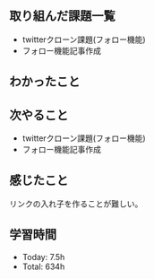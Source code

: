 ## 取り組んだ課題一覧
- twitterクローン課題(フォロー機能)
- フォロー機能記事作成
## わかったこと
## 次やること
- twitterクローン課題(フォロー機能)
- フォロー機能記事作成
## 感じたこと
リンクの入れ子を作ることが難しい。
## 学習時間
- Today: 7.5h
- Total: 634h